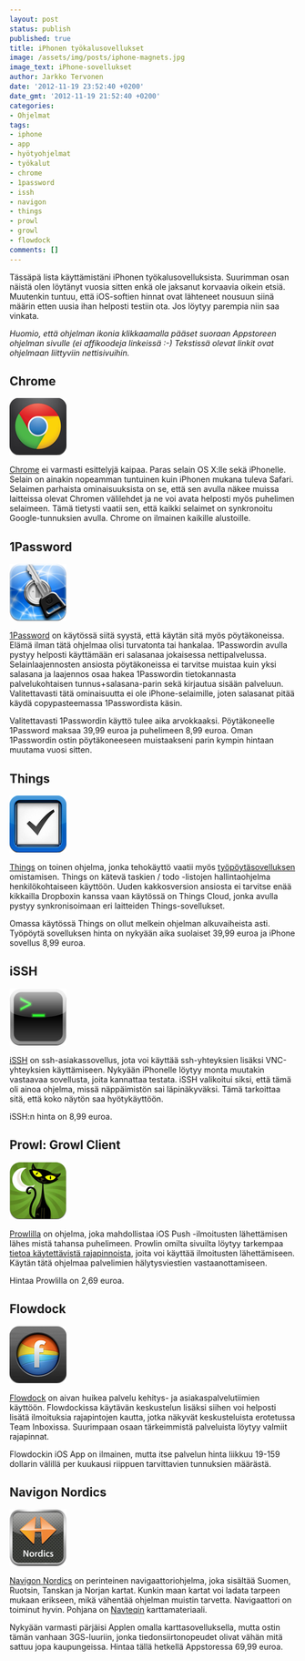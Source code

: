 ```yaml
---
layout: post
status: publish
published: true
title: iPhonen työkalusovellukset
image: /assets/img/posts/iphone-magnets.jpg
image_text: iPhone-sovellukset
author: Jarkko Tervonen
date: '2012-11-19 23:52:40 +0200'
date_gmt: '2012-11-19 21:52:40 +0200'
categories:
- Ohjelmat
tags:
- iphone
- app
- hyötyohjelmat
- työkalut
- chrome
- 1password
- issh
- navigon
- things
- prowl
- growl
- flowdock
comments: []
---
```


Tässäpä lista käyttämistäni iPhonen työkalusovelluksista. Suurimman osan näistä olen löytänyt vuosia sitten enkä ole jaksanut korvaavia oikein etsiä. Muutenkin tuntuu, että iOS-softien hinnat ovat lähteneet nousuun siinä määrin etten uusia ihan helposti testiin ota. Jos löytyy parempia niin saa vinkata.

_Huomio, että ohjelman ikonia klikkaamalla pääset suoraan Appstoreen ohjelman sivulle (ei affikoodeja linkeissä :-) Tekstissä olevat linkit ovat ohjelmaan liittyviin nettisivuihin._

## Chrome

<amp-img src="/assets/img/posts/app-icon-chrome.png" alt="Chrome App -ikoni" width="4" height="3" layout="responsive">
  <noscript><img src="/assets/img/posts/app-icon-chrome.png" alt="Chrome App -ikoni" /></noscript>
</amp-img>

[Chrome](http://itunes.apple.com/us/app/chrome/id535886823?mt=8) ei varmasti esittelyjä kaipaa. Paras selain OS X:lle sekä iPhonelle. Selain on ainakin nopeamman tuntuinen kuin iPhonen mukana tuleva Safari. Selaimen parhaista ominaisuuksista on se, että sen avulla näkee muissa laitteissa olevat Chromen välilehdet ja ne voi avata helposti myös puhelimen selaimeen. Tämä tietysti vaatii sen, että kaikki selaimet on synkronoitu Google-tunnuksien avulla. Chrome on ilmainen kaikille alustoille.

## 1Password

<amp-img src="/assets/img/posts/app-icon-1password.png" alt="1Password App -ikoni" width="4" height="3" layout="responsive">
  <noscript><img src="/assets/img/posts/app-icon-1password.png" alt="1Password App -ikoni" /></noscript>
</amp-img>

[1Password](http://itunes.apple.com/fi/app/1password-for-iphone/id285897618?mt=8) on käytössä siitä syystä, että käytän sitä myös pöytäkoneissa. Elämä ilman tätä ohjelmaa olisi turvatonta tai hankalaa. 1Passwordin avulla pystyy helposti käyttämään eri salasanaa jokaisessa nettipalvelussa. Selainlaajennosten ansiosta pöytäkoneissa ei tarvitse muistaa kuin yksi salasana ja laajennos osaa hakea 1Passwordin tietokannasta palvelukohtaisen tunnus+salasana-parin sekä kirjautua sisään palveluun. Valitettavasti tätä ominaisuutta ei ole iPhone-selaimille, joten salasanat pitää käydä copypasteemassa 1Passwordista käsin.

Valitettavasti 1Passwordin käyttö tulee aika arvokkaaksi. Pöytäkoneelle 1Password maksaa 39,99 euroa ja puhelimeen 8,99 euroa. Oman 1Passwordin ostin pöytäkoneeseen muistaakseni parin kympin hintaan muutama vuosi sitten.

## Things

<amp-img src="/assets/img/posts/app-icon-things.png" alt="Things App -ikoni" width="4" height="3" layout="responsive">
  <noscript><img src="/assets/img/posts/app-icon-things.png" alt="Things App -ikoni" /></noscript>
</amp-img>

[Things](http://itunes.apple.com/us/app/things/id284971781?mt=8) on toinen ohjelma, jonka tehokäyttö vaatii myös [työpöytäsovelluksen](http://itunes.apple.com/app/things/id407951449?mt=12) omistamisen. Things on kätevä taskien / todo -listojen hallintaohjelma henkilökohtaiseen käyttöön. Uuden kakkosversion ansiosta ei tarvitse enää kikkailla Dropboxin kanssa vaan käytössä on Things Cloud, jonka avulla pystyy synkronisoimaan eri laitteiden Things-sovellukset.

Omassa käytössä Things on ollut melkein ohjelman alkuvaiheista asti. Työpöytä sovelluksen hinta on nykyään aika suolaiset 39,99 euroa ja iPhone sovellus 8,99 euroa.

## iSSH

<amp-img src="/assets/img/posts/app-icon-issh.png" alt="iSSH App -ikoni" width="4" height="3" layout="responsive">
  <noscript><img src="/assets/img/posts/app-icon-issh.png" alt="iSSH App -ikoni" /></noscript>
</amp-img>

[iSSH](http://itunes.apple.com/us/app/issh-ssh-vnc-console/id287765826?mt=8) on ssh-asiakassovellus, jota voi käyttää ssh-yhteyksien lisäksi VNC-yhteyksien käyttämiseen. Nykyään iPhonelle löytyy monta muutakin vastaavaa sovellusta, joita kannattaa testata. iSSH valikoitui siksi, että tämä oli ainoa ohjelma, missä näppäimistön sai läpinäkyväksi. Tämä tarkoittaa sitä, että koko näytön saa hyötykäyttöön.

iSSH:n hinta on 8,99 euroa.

## Prowl: Growl Client

<amp-img src="/assets/img/posts/app-icon-prowl-growl-client.png" alt="Prowl: Growl Client App -ikoni" width="4" height="3" layout="responsive">
  <noscript><img src="/assets/img/posts/app-icon-prowl-growl-client.png" alt="Prowl: Growl Client App -ikoni" /></noscript>
</amp-img>

[Prowlilla](https://itunes.apple.com/us/app/prowl-growl-client/id320876271) on ohjelma, joka mahdollistaa iOS Push -ilmoitusten lähettämisen lähes mistä tahansa puhelimeen. Prowlin omilta sivuilta löytyy tarkempaa [tietoa käytettävistä rajapinnoista](http://www.prowlapp.com/), joita voi käyttää ilmoitusten lähettämiseen. Käytän tätä ohjelmaa palvelimien hälytysviestien vastaanottamiseen.

Hintaa Prowlilla on 2,69 euroa.

## Flowdock

<amp-img src="/assets/img/posts/app-icon-flowdock.png" alt="Flowdock App -ikoni" width="4" height="3" layout="responsive">
  <noscript><img src="/assets/img/posts/app-icon-flowdock.png" alt="Flowdock App -ikoni" /></noscript>
</amp-img>

[Flowdock](http://www.flowdock.com/) on aivan huikea palvelu kehitys- ja asiakaspalvelutiimien käyttöön. Flowdockissa käytävän keskustelun lisäksi siihen voi helposti lisätä ilmoituksia rajapintojen kautta, jotka näkyvät keskusteluista erotetussa Team Inboxissa. Suurimpaan osaan tärkeimmistä palveluista löytyy valmiit rajapinnat.

Flowdockin iOS App on ilmainen, mutta itse palvelun hinta liikkuu 19-159 dollarin välillä per kuukausi riippuen tarvittavien tunnuksien määrästä.

## Navigon Nordics

<amp-img src="/assets/img/posts/app-icon-navigon-nordics.png" alt="Navigon Nordics App -ikoni" width="4" height="3" layout="responsive">
  <noscript><img src="/assets/img/posts/app-icon-navigon-nordics.png" alt="Navigon Nordics App -ikoni" /></noscript>
</amp-img>

[Navigon Nordics](https://itunes.apple.com/fi/app/navigon-nordics/id320268679) on perinteinen navigaattoriohjelma, joka sisältää Suomen, Ruotsin, Tanskan ja Norjan kartat. Kunkin maan kartat voi ladata tarpeen mukaan erikseen, mikä vähentää ohjelman muistin tarvetta. Navigaattori on toiminut hyvin. Pohjana on [Navteqin](http://www.navteq.com/) karttamateriaali.

Nykyään varmasti pärjäisi Applen omalla karttasovelluksella, mutta ostin tämän vanhaan 3GS-luuriin, jonka tiedonsiirtonopeudet olivat vähän mitä sattuu jopa kaupungeissa. Hintaa tällä hetkellä Appstoressa 69,99 euroa.

